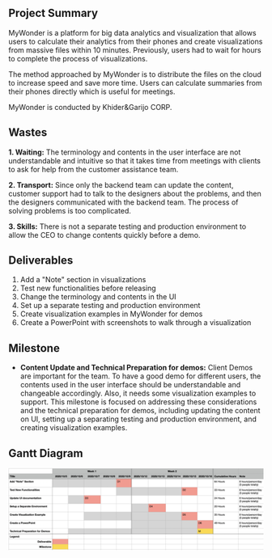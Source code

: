 ## Project Summary
MyWonder is a platform for big data analytics and visualization that allows users to calculate their analytics from their phones and create visualizations from massive files within 10 minutes. Previously, users had to wait for hours to complete the process of visualizations. 

The method approached by MyWonder is to distribute the files on the cloud to increase speed and save more time. Users can calculate summaries from their phones directly which is useful for meetings. 

MyWonder is conducted by Khider&Garijo CORP.

## Wastes
**1. Waiting:** The terminology and contents in the user interface are not understandable and intuitive so that it takes time from meetings with clients to ask for help from the customer assistance team. 

**2. Transport:** Since only the backend team can update the content, customer support had to talk to the designers about the problems, and then the designers communicated with the backend team. The process of solving problems is too complicated. 

**3. Skills:** There is not a separate testing and production environment to allow the CEO to change contents quickly before a demo.  

## Deliverables
1. Add a "Note" section in visualizations
2. Test new functionalities before releasing
3. Change the terminology and contents in the UI
4. Set up a separate testing and production environment
5. Create visualization examples in MyWonder for demos
6. Create a PowerPoint with screenshots to walk through a visualization

## Milestone
* **Content Update and Technical Preparation for demos:** Client Demos are important for the team. To have a good demo for different users, the contents used in the user interface should be understandable and changeable accordingly. Also, it needs some visualization examples to support. This milestone is focused on addressing these considerations and the technical preparation for demos, including updating the content on UI, setting up a separating testing and production environment, and creating visualization examples.

## Gantt Diagram
![Image of DG](/DG.png) 

